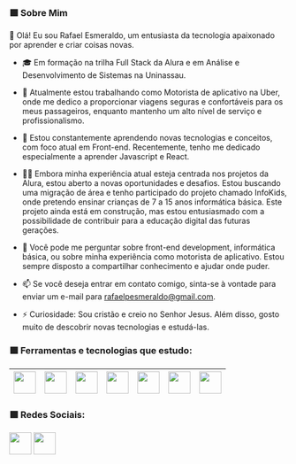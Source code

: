 ### 🟩 **Sobre Mim**

👋 Olá! Eu sou Rafael Esmeraldo, um entusiasta da tecnologia apaixonado por aprender e criar coisas novas.

- 🎓 Em formação na trilha Full Stack da Alura e em Análise e Desenvolvimento de Sistemas na Uninassau.

- 🔭 Atualmente estou trabalhando como Motorista de aplicativo na Uber, onde me dedico a proporcionar viagens seguras e confortáveis para os meus passageiros, enquanto mantenho um alto nível de serviço e profissionalismo.

- 🌱 Estou constantemente aprendendo novas tecnologias e conceitos, com foco atual em Front-end. Recentemente, tenho me dedicado especialmente a aprender Javascript e React.

- 👨‍💻 Embora minha experiência atual esteja centrada nos projetos da Alura, estou aberto a novas oportunidades e desafios. Estou buscando uma migração de área e tenho participado do projeto chamado InfoKids, onde pretendo ensinar crianças de 7 a 15 anos informática básica. Este projeto ainda está em construção, mas estou entusiasmado com a possibilidade de contribuir para a educação digital das futuras gerações.

- 💬 Você pode me perguntar sobre front-end development, informática básica, ou sobre minha experiência como motorista de aplicativo. Estou sempre disposto a compartilhar conhecimento e ajudar onde puder.

- 📫 Se você deseja entrar em contato comigo, sinta-se à vontade para enviar um e-mail para rafaelpesmeraldo@gmail.com.

- ⚡ Curiosidade: Sou cristão e creio no Senhor Jesus. Além disso, gosto muito de descobrir novas tecnologias e estudá-las.

### 🟩 **Ferramentas e tecnologias que estudo:**
| <img src="https://cdn.jsdelivr.net/gh/devicons/devicon/icons/html5/html5-original-wordmark.svg" width="40" height="40" /> | <img src="https://cdn.jsdelivr.net/gh/devicons/devicon/icons/css3/css3-original-wordmark.svg" width="40" height="40" /> | <img src="https://cdn.jsdelivr.net/gh/devicons/devicon/icons/javascript/javascript-original.svg" width="40" height="40" /> | <img src="https://cdn.jsdelivr.net/gh/devicons/devicon/icons/git/git-original.svg" width="40" height="40" /> | <img src="https://cdn.jsdelivr.net/gh/devicons/devicon/icons/github/github-original-wordmark.svg" width="40" height="40" /> | <img src="https://cdn.jsdelivr.net/gh/devicons/devicon/icons/githubcodespaces/githubcodespaces-original.svg" width="40" height="40" /> | <img src="https://cdn.jsdelivr.net/gh/devicons/devicon/icons/vscode/vscode-original-wordmark.svg" width="40" height="40" /> |
|---|---|---|---|---|---|---|

### 🟩 **Redes Sociais:**
[<img src="https://cdn.jsdelivr.net/gh/devicons/devicon/icons/twitter/twitter-original.svg" width="40" height="40" />](https://twitter.com/RafinhaPE)
[<img src="https://cdn.jsdelivr.net/gh/devicons/devicon/icons/linkedin/linkedin-original.svg" width="40" height="40" />](https://www.linkedin.com/in/rafael-esmeraldo-95b555297/)
